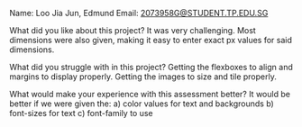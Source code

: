 Name: Loo Jia Jun, Edmund
Email: 2073958G@STUDENT.TP.EDU.SG

What did you like about this project?
It was very challenging. Most dimensions were also given, making it easy to enter exact px values for said dimensions.

What did you struggle with in this project?
Getting the flexboxes to align and margins to display properly. Getting the images to size and tile properly.

What would make your experience with this assessment better?
It would be better if we were given the:
a) color values for text and backgrounds
b) font-sizes for text
c) font-family to use
